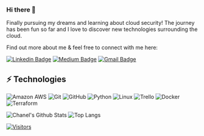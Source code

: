 ### Hi there 👋

Finally pursuing my dreams and learning about cloud security! The journey has been fun so far and I love to discover new technologies surrounding the cloud.

Find out more about me & feel free to connect with me here:

<!-- Replace the fields below with the information requested. Remember to remove the encapsulating <> characters. For spaces in names, use %20 (e.g. Broadus%20Palmer) -->

[![Linkedin Badge](https://img.shields.io/badge/-Chanel%20Jemmott-blue?style=flat-square&logo=Linkedin&logoColor=white&link=https://www.linkedin.com/in/chanel-jemmott-804051252)](https://www.linkedin.com/in/chanel-jemmott-804051252)
[![Medium Badge](https://img.shields.io/badge/Chanel%20Jemmott-12100E?style=flat-square&logo=medium&logoColor=white&link=https://medium.com/@chanel.jemmott)](https://medium.com/@chanel.jemmott)
[![Gmail Badge](https://img.shields.io/badge/-chanel.jemmott@gmail.com-c14438?style=flat-square&logo=Gmail&logoColor=white&link=mailto:chanel.jemmott@gmail.com)](mailto:chanel.jemmott@gmail.com)

## ⚡ Technologies

<!-- Check out the Badges folder for more badges -->

![Amazon AWS](https://img.shields.io/badge/Amazon%20AWS-232F3E?style=flat-square&logo=amazon-aws)
![Git](https://img.shields.io/badge/-Git-black?style=flat-square&logo=git)
![GitHub](https://img.shields.io/badge/-GitHub-181717?style=flat-square&logo=github)
![Python](https://img.shields.io/badge/-Python-black?style=flat-square&logo=Python)
![Linux](https://img.shields.io/badge/Linux-FCC624?style=flat-square&logo=linux&logoColor=black)
![Trello](https://img.shields.io/badge/Trello-%23026AA7.svg?style=flat-square&logo=Trello&logoColor=white)
![Docker](https://img.shields.io/badge/docker-%230db7ed.svg?style=for-the-badge&logo=docker&logoColor=white)
![Terraform](https://img.shields.io/badge/terraform-%235835CC.svg?style=for-the-badge&logo=terraform&logoColor=white)

<!-- Replace the fields below with the information requested. Remember to remove the encapsulating <> characters. -->

![Chanel's Github Stats](https://github-readme-stats.vercel.app/api?username=chaneljem&show_icons=true&theme=cobalt)
![Top Langs](https://github-readme-stats.vercel.app/api/top-langs/?username=chaneljem&hide=TeX&layout=compact)


[![Visitors](https://api.visitorbadge.io/api/visitors?path=chanejem%2Fchaneljem&label=VISITORS&countColor=%23263759)](https://visitorbadge.io/status?path=chaneljem%2Fchaneljem)
